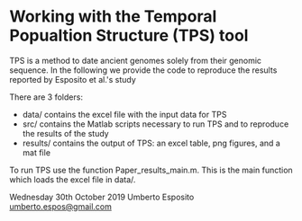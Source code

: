# Working with the Temporal Popualtion Structure (TPS) tool
TPS is a method to date ancient genomes solely from their genomic sequence.
In the following we provide the code to reproduce the results reported by Esposito et al.'s study

There are 3 folders:
  - data/ contains the excel file with the input data for TPS
  - src/ contains the Matlab scripts necessary to run TPS and to reproduce the results of the study
  - results/ contains the output of TPS: an excel table, png figures, and a mat file
  
  To run TPS use the function Paper_results_main.m. This is the main function which loads the excel file in data/.
  
  Wednesday 30th October 2019
  Umberto Esposito
  umberto.espos@gmail.com
